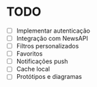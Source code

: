 # TODO
- [ ] Implementar autenticação
- [ ] Integração com NewsAPI
- [ ] Filtros personalizados
- [ ] Favoritos
- [ ] Notificações push
- [ ] Cache local
- [ ] Protótipos e diagramas
